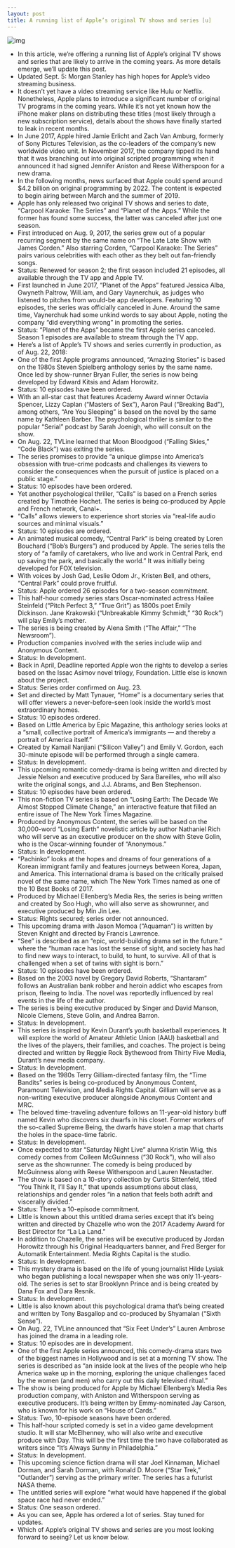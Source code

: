 ```yaml
---
layout: post
title: A running list of Apple’s original TV shows and series [u]
---
```

![img](http://media.idownloadblog.com/wp-content/uploads/2018/08/apple-original-programming.jpg)
* In this article, we’re offering a running list of Apple’s original TV shows and series that are likely to arrive in the coming years. As more details emerge, we’ll update this post. 
* Updated Sept. 5: Morgan Stanley has high hopes for Apple’s video streaming business.
* It doesn’t yet have a video streaming service like Hulu or Netflix. Nonetheless, Apple plans to introduce a significant number of original TV programs in the coming years. While it’s not yet known how the iPhone maker plans on distributing these titles (most likely through a new subscription service), details about the shows have finally started to leak in recent months.
* In June 2017, Apple hired Jamie Erlicht and Zach Van Amburg, formerly of Sony Pictures Television, as the co-leaders of the company’s new worldwide video unit. In November 2017, the company tipped its hand that it was branching out into original scripted programming when it announced it had signed Jennifer Aniston and Reese Witherspoon for a new drama.
* In the following months, news surfaced that Apple could spend around $4.2 billion on original programming by 2022. The content is expected to begin airing between March and the summer of 2019.
* Apple has only released two original TV shows and series to date, “Carpool Karaoke: The Series” and “Planet of the Apps.” While the former has found some success, the latter was canceled after just one season.
* First introduced on Aug. 9, 2017, the series grew out of a popular recurring segment by the same name on “The Late Late Show with James Corden.” Also starring Corden, “Carpool Karaoke: The Series” pairs various celebrities with each other as they belt out fan-friendly songs.
* Status: Renewed for season 2; the first season included 21 episodes, all available through the TV app and Apple TV.
* First launched in June 2017, “Planet of the Apps” featured Jessica Alba, Gwyneth Paltrow, Will.iam, and Gary Vaynerchuk, as judges who listened to pitches from would-be app developers. Featuring 10 episodes, the series was officially canceled in June. Around the same time, Vaynerchuk had some unkind words to say about Apple, noting the company “did everything wrong” in promoting the series.
* Status: “Planet of the Apps” became the first Apple series canceled. Season 1 episodes are available to stream through the TV app.
* Here’s a list of Apple’s TV shows and series currently in production, as of Aug. 22, 2018:
* One of the first Apple programs announced, “Amazing Stories” is based on the 1980s Steven Spielberg anthology series by the same name. Once led by show-runner Bryan Fuller, the series is now being developed by Edward Kitsis and Adam Horowitz.
* Status: 10 episodes have been ordered.
* With an all-star cast that features Academy Award winner Octavia Spencer, Lizzy Caplan (“Masters of Sex”), Aaron Paul (“Breaking Bad”), among others, “Are You Sleeping” is based on the novel by the same name by Kathleen Barber. The psychological thriller is similar to the popular “Serial” podcast by Sarah Joenigh, who will consult on the show.
* On Aug. 22, TVLine learned that Moon Bloodgood (“Falling Skies,” “Code Black”) was exiting the series.
* The series promises to provide “a unique glimpse into America’s obsession with true-crime podcasts and challenges its viewers to consider the consequences when the pursuit of justice is placed on a public stage.”
* Status: 10 episodes have been ordered.
* Yet another psychological thriller, “Calls” is based on a French series created by Timothée Hochet. The series is being co-produced by Apple and French network, Canal+.
* “Calls” allows viewers to experience short stories via “real-life audio sources and minimal visuals.”
* Status: 10 episodes are ordered.
* An animated musical comedy, “Central Park” is being created by Loren Bouchard (“Bob’s Burgers”) and produced by Apple. The series tells the story of “a family of caretakers, who live and work in Central Park, end up saving the park, and basically the world.” It was initially being developed for FOX television.
* With voices by Josh Gad, Leslie Odom Jr., Kristen Bell, and others, “Central Park” could prove fruitful.
* Status: Apple ordered 26 episodes for a two-season commitment.
* This half-hour comedy series stars Oscar-nominated actress Hailee Steinfeld (“Pitch Perfect 3,” “True Grit”) as 1800s poet Emily Dickinson. Jane Krakowski (“Unbreakable Kimmy Schmidt,” “30 Rock”) will play Emily’s mother.
* The series is being created by Alena Smith (“The Affair,” “The Newsroom”).
* Production companies involved with the series include wiip and Anonymous Content.
* Status: In development.
* Back in April, Deadline reported Apple won the rights to develop a series based on the Issac Asimov novel trilogy, Foundation. Little else is known about the project.
* Status: Series order confirmed on Aug. 23.
* Set and directed by Matt Tynauer, “Home” is a documentary series that will offer viewers a never-before-seen look inside the world’s most extraordinary homes.
* Status: 10 episodes ordered.
* Based on Little America by Epic Magazine, this anthology series looks at a “small, collective portrait of America’s immigrants — and thereby a portrait of America itself.”
* Created by Kamail Nanjiani (“Silicon Valley”) and Emily V. Gordon, each 30-minute episode will be performed through a single camera.
* Status: In development.
* This upcoming romantic comedy-drama is being written and directed by Jessie Nelson and executive produced by Sara Bareilles, who will also write the original songs, and J.J. Abrams, and Ben Stephenson.
* Status: 10 episodes have been ordered.
* This non-fiction TV series is based on “Losing Earth: The Decade We Almost Stopped Climate Change,” an interactive feature that filled an entire issue of The New York Times Magazine.
* Produced by Anonymous Content, the series will be based on the 30,000-word “Losing Earth” novelistic article by author Nathaniel Rich who will serve as an executive producer on the show with Steve Golin, who is the Oscar-winning founder of “Anonymous.”
* Status: In development.
* “Pachinko” looks at the hopes and dreams of four generations of a Korean immigrant family and features journeys between Korea, Japan, and America. This international drama is based on the critically praised novel of the same name, which The New York Times named as one of the 10 Best Books of 2017.
* Produced by Michael Ellenberg’s Media Res, the series is being written and created by Soo Hugh, who will also serve as showrunner, and executive produced by Min Jin Lee.
* Status: Rights secured; series order not announced.
* This upcoming drama with Jason Momoa (“Aquaman”) is written by Steven Knight and directed by Francis Lawrence.
* “See” is described as an “epic, world-building drama set in the future.” where the “human race has lost the sense of sight, and society has had to find new ways to interact, to build, to hunt, to survive. All of that is challenged when a set of twins with sight is born.”
* Status: 10 episodes have been ordered.
* Based on the 2003 novel by Gregory David Roberts, “Shantaram” follows an Australian bank robber and heroin addict who escapes from prison, fleeing to India. The novel was reportedly influenced by real events in the life of the author.
* The series is being executive produced by Singer and David Manson, Nicole Clemens, Steve Golin, and Andrea Barron.
* Status: In development.
* This series is inspired by Kevin Durant’s youth basketball experiences. It will explore the world of Amateur Athletic Union (AAU) basketball and the lives of the players, their families, and coaches. The project is being directed and written by Reggie Rock Bythewood from Thirty Five Media, Durant’s new media company.
* Status: In development.
* Based on the 1980s Terry Gilliam-directed fantasy film, the “Time Bandits” series is being co-produced by Anonymous Content, Paramount Television, and Media Rights Capital. Gilliam will serve as a non-writing executive producer alongside Anonymous Content and MRC.
* The beloved time-traveling adventure follows an 11-year-old history buff named Kevin who discovers six dwarfs in his closet. Former workers of the so-called Supreme Being, the dwarfs have stolen a map that charts the holes in the space-time fabric.
* Status: In development.
* Once expected to star “Saturday Night Live” alumna Kristin Wiig, this comedy comes from Colleen McGuinness (“30 Rock”), who will also serve as the showrunner. The comedy is being produced by McGuinness along with Reese Witherspoon and Lauren Neustadter.
* The show is based on a 10-story collection by Curtis Sittenfeld, titled “You Think It, I’ll Say It,” that upends assumptions about class, relationships and gender roles “in a nation that feels both adrift and viscerally divided.”
* Status: There’s a 10-episode commitment.
* Little is known about this untitled drama series except that it’s being written and directed by Chazelle who won the 2017 Academy Award for Best Director for “La La Land.”
* In addition to Chazelle, the series will be executive produced by Jordan Horowitz through his Original Headquarters banner, and Fred Berger for Automatik Entertainment. Media Rights Capital is the studio.
* Status: In development.
* This mystery drama is based on the life of young journalist Hilde Lysiak who began publishing a local newspaper when she was only 11-years-old. The series is set to star Brooklynn Prince and is being created by Dana Fox and Dara Resnik.
* Status: In development.
* Little is also known about this psychological drama that’s being created and written by Tony Basgallop and co-produced by Shyamalan (“Sixth Sense”).
* On Aug. 22, TVLine announced that “Six Feet Under’s” Lauren Ambrose has joined the drama in a leading role.
* Status: 10 episodes are in development.
* One of the first Apple series announced, this comedy-drama stars two of the biggest names in Hollywood and is set at a morning TV show. The series is described as “an inside look at the lives of the people who help America wake up in the morning, exploring the unique challenges faced by the women (and men) who carry out this daily televised ritual.”
* The show is being produced for Apple by Michael Ellenberg’s Media Res production company, with Aniston and Witherspoon serving as executive producers. It’s being written by Emmy-nominated Jay Carson, who is known for his work on “House of Cards.”
* Status: Two, 10-episode seasons have been ordered.
* This half-hour scripted comedy is set in a video game development studio. It will star McElhenney, who will also write and executive produce with Day. This will be the first time the two have collaborated as writers since “It’s Always Sunny in Philadelphia.”
* Status: In development.
* This upcoming science fiction drama will star Joel Kinnaman, Michael Dorman, and Sarah Dorman, with Ronald D. Moore (“Star Trek,” “Outlander”) serving as the primary writer. The series has a futurist NASA theme.
* The untitled series will explore “what would have happened if the global space race had never ended.”
* Status: One season ordered.
* As you can see, Apple has ordered a lot of series. Stay tuned for updates.
* Which of Apple’s original TV shows and series are you most looking forward to seeing? Let us know below.

